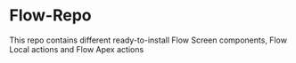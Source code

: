 # Flow-Repo
This repo contains different ready-to-install Flow Screen components, Flow Local actions and Flow Apex actions
